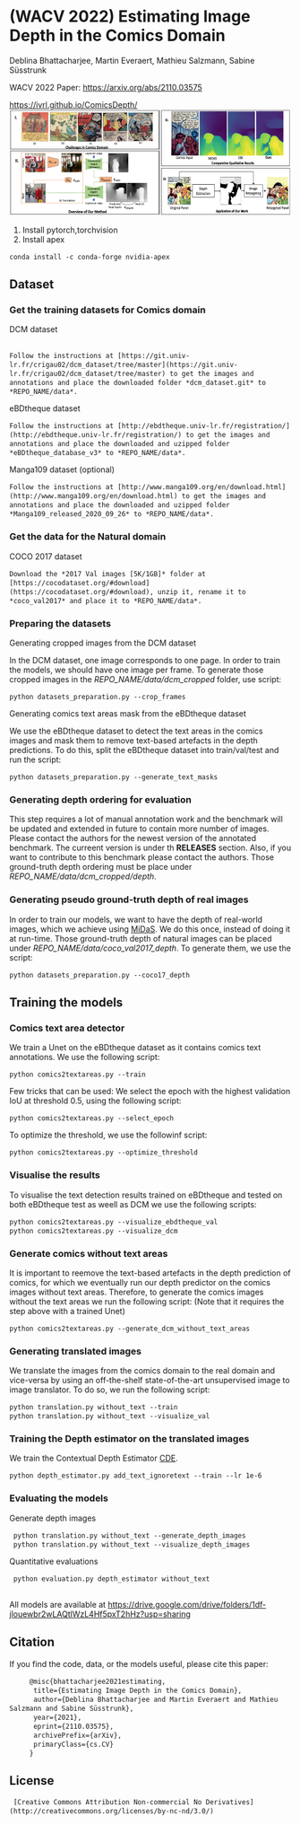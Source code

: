 # (WACV 2022) Estimating Image Depth in the Comics Domain
Deblina Bhattacharjee, Martin Everaert, Mathieu Salzmann, Sabine Süsstrunk

WACV 2022 
Paper: https://arxiv.org/abs/2110.03575

https://ivrl.github.io/ComicsDepth/
![Figure Abstract](fig_abstract.png)

1. Install pytorch,torchvision
2. Install apex
```
conda install -c conda-forge nvidia-apex
```
## Dataset
### Get the training datasets for Comics domain
DCM dataset
<!---

![Figure from the DCM dataset, https://www.mdpi.com/2313-433X/4/7/89](https://www.mdpi.com/jimaging/jimaging-04-00089/article_deploy/html/images/jimaging-04-00089-g001-550.jpg "Figure from the DCM dataset, https://www.mdpi.com/2313-433X/4/7/89")
--->
```

Follow the instructions at [https://git.univ-lr.fr/crigau02/dcm_dataset/tree/master](https://git.univ-lr.fr/crigau02/dcm_dataset/tree/master) to get the images and annotations and place the downloaded folder *dcm_dataset.git* to *REPO_NAME/data*.
```
 eBDtheque dataset

<!---
![Figure from the eBDtheque dataset, http://ebdtheque.univ-lr.fr/database/](http://ebdtheque.univ-lr.fr/images/balloon_object.png  "Figure from the eBDtheque dataset, http://ebdtheque.univ-lr.fr/database/")
--->
```
Follow the instructions at [http://ebdtheque.univ-lr.fr/registration/](http://ebdtheque.univ-lr.fr/registration/) to get the images and annotations and place the downloaded and uzipped folder *eBDtheque_database_v3* to *REPO_NAME/data*.
```
Manga109 dataset (optional)

<!---
![Figure from the Manga109 dataset, http://www.manga109.org/ja/index.html](http://www.manga109.org/image/cover_and_content/65.jpg  "Figure from the Manga109 dataset, http://www.manga109.org/ja/index.html")
--->
```
Follow the instructions at [http://www.manga109.org/en/download.html](http://www.manga109.org/en/download.html) to get the images and annotations and place the downloaded and uzipped folder *Manga109_released_2020_09_26* to *REPO_NAME/data*.
 ```

### Get the data for the Natural domain
 COCO 2017 dataset

<!---
![Figure from the COCO 2017 dataset, https://cocodataset.org/](https://cocodataset.org/images/coco-examples.jpg  "Figure from the COCO 2017 dataset, https://cocodataset.org/")
--->
```
Download the *2017 Val images [5K/1GB]* folder at [https://cocodataset.org/#download](https://cocodataset.org/#download), unzip it, rename it to *coco_val2017* and place it to *REPO_NAME/data*.
```
### Preparing the datasets
 Generating cropped images from the DCM dataset

In the DCM dataset, one image corresponds to one page. In order to train the models, we should have one image per frame. To generate those cropped images in the *REPO_NAME/data/dcm_cropped* folder, use script:
```
python datasets_preparation.py --crop_frames
```

Generating comics text areas mask from the eBDtheque dataset
 
We use the eBDtheque dataset to detect the text areas in the comics images and mask them to remove text-based artefacts in the depth predictions.
To do this, split the eBDtheque dataset into train/val/test and run the script:
```
python datasets_preparation.py --generate_text_masks
```


### Generating depth ordering for evaluation

This step requires a lot of manual annotation work and the benchmark will be updated and extended in future to contain more number of images. Please contact the authors for the newest version of the annotated benchmark. The curreent version is under th **RELEASES** section.
Also, if you want to contribute to this benchmark please contact the authors. 
Those ground-truth depth ordering must be place under *REPO_NAME/data/dcm_cropped/depth*. 



### Generating pseudo ground-truth depth of real images

In order to train our models, we want to have the depth of real-world images, which we achieve using [MiDaS](https://github.com/intel-isl/MiDaS). We do this once, instead of doing it at run-time. Those ground-truth depth of natural images can be placed under *REPO_NAME/data/coco_val2017_depth*. To generate them, we use the script:
```
python datasets_preparation.py --coco17_depth
```

  
## Training the models

### Comics text area detector
 We train a Unet on the eBDtheque dataset as it contains comics text annotations. We use the following script:
```
python comics2textareas.py --train
```
Few tricks that can be used:
We select the epoch with the highest validation IoU at threshold 0.5, using the following script:
```
python comics2textareas.py --select_epoch
```
To optimize the threshold, we use the followinf script:
```
python comics2textareas.py --optimize_threshold
```

### Visualise the results 
To visualise the text detection results trained on eBDtheque and tested on both eBDtheque test as weell as DCM we use the following scripts:
```
python comics2textareas.py --visualize_ebdtheque_val
python comics2textareas.py --visualize_dcm
```


### Generate comics without text areas
It is important to reemove the text-based artefacts in the depth prediction of comics, for which we eventually run our depth predictor on the comics images without text areas. Therefore, to generate the comics images without the text areas we run the following script: (Note that it requires the step above with a trained Unet)
```
python comics2textareas.py --generate_dcm_without_text_areas
```


### Generating translated images
We translate the images from the comics domain to the real domain and vice-versa by using an off-the-shelf state-of-the-art unsupervised image to image translator. To do so, we run the following script:

```
python translation.py without_text --train
python translation.py without_text --visualize_val
```



### Training the Depth estimator on the translated images
We train the Contextual Depth Estimator [CDE](https://github.com/miraiaroha/ACAN).   
```
python depth_estimator.py add_text_ignoretext --train --lr 1e-6
```


### Evaluating the models

 Generate depth images

```
 python translation.py without_text --generate_depth_images
 python translation.py without_text --visualize_depth_images
```

Quantitative evaluations

```
 python evaluation.py depth_estimator without_text


```
All models are available at https://drive.google.com/drive/folders/1df-jlouewbr2wLAQtlWzL4Hf5pxT2hHz?usp=sharing

##  Citation

If you find the code, data, or the models useful, please cite this paper:
```
     @misc{bhattacharjee2021estimating,
      title={Estimating Image Depth in the Comics Domain}, 
      author={Deblina Bhattacharjee and Martin Everaert and Mathieu Salzmann and Sabine Süsstrunk},
      year={2021},
      eprint={2110.03575},
      archivePrefix={arXiv},
      primaryClass={cs.CV}
     }
```
## License 
``` 
 [Creative Commons Attribution Non-commercial No Derivatives](http://creativecommons.org/licenses/by-nc-nd/3.0/)
```

